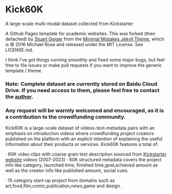 # Kick60K
A large-scale multi-modal dataset collected from Kickstarter

A Github Pages template for academic websites. This was forked (then detached) by [Stuart Geiger](https://github.com/staeiou) from the [Minimal Mistakes Jekyll Theme](https://mmistakes.github.io/minimal-mistakes/), which is © 2016 Michael Rose and released under the MIT License. See LICENSE.md.

I think I've got things running smoothly and fixed some major bugs, but feel free to file issues or make pull requests if you want to improve the generic template / theme.

### Note: Complete dataset are currently stored on Baidu Cloud Drive. If you need access to them, please feel free to contact the [author](mailto:zjzhang2023@hkbu.edu.hk.com). 
### Any request will be warmly welcomed and encouraged, as it is a contribution to the crowdfunding community.

Kick60K is a large-scale dataset of videos-text-metadata pairs with an emphasis on introduction videos where crowdfunding project creators published on the platform with an explicit intention of explaining the useful information about their products or services.
Kick60K features a total of:

· 60K video clips with coarse grain text description sourced from [Kickstarter website](https://www.kickstarter.com/discover/advanced?ref=discovery_overlay) videos (2007-2023)
· 60K structured metadata covers the project info like category, launched time, finished time,goal,achieved amount as well as the creator info like published amount, social cues.

· 15 category start-up project from domains such as art,food,film,comic,publication,news,game and design .


